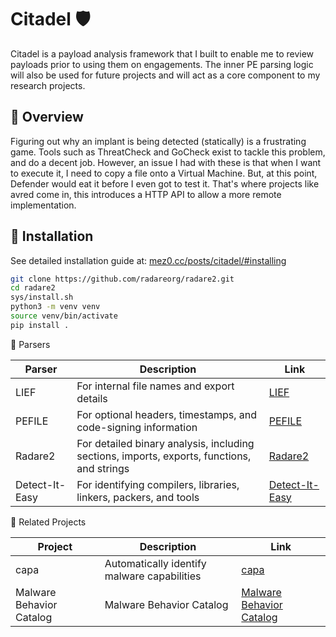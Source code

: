 # Citadel 🛡️

Citadel is a payload analysis framework that I built to enable me to review payloads prior to using them on engagements. The inner PE parsing logic will also be used for future projects and will act as a core component to my research projects.

## 🎯 Overview

Figuring out why an implant is being detected (statically) is a frustrating game. Tools such as ThreatCheck and GoCheck exist to tackle this problem, and do a decent job. However, an issue I had with these is that when I want to execute it, I need to copy a file onto a Virtual Machine. But, at this point, Defender would eat it before I even got to test it. That's where projects like avred come in, this introduces a HTTP API to allow a more remote implementation.

## 🚀 Installation

See detailed installation guide at: [mez0.cc/posts/citadel/#installing](https://mez0.cc/posts/citadel/#installing)

```bash
git clone https://github.com/radareorg/radare2.git
cd radare2
sys/install.sh
python3 -m venv venv
source venv/bin/activate
pip install .
```

🔧 Parsers

| Parser         | Description                                                                                | Link                                                        |
| -------------- | ------------------------------------------------------------------------------------------ | ----------------------------------------------------------- |
| LIEF           | For internal file names and export details                                                 | [LIEF](https://github.com/lief-project/LIEF)                |
| PEFILE         | For optional headers, timestamps, and code-signing information                             | [PEFILE](https://github.com/erocarrera/pefile)              |
| Radare2        | For detailed binary analysis, including sections, imports, exports, functions, and strings | [Radare2](https://github.com/radareorg/radare2)             |
| Detect-It-Easy | For identifying compilers, libraries, linkers, packers, and tools                          | [Detect-It-Easy](https://github.com/horsicq/Detect-It-Easy) |

🔗 Related Projects

| Project                  | Description                                 | Link                                                                   |
| ------------------------ | ------------------------------------------- | ---------------------------------------------------------------------- |
| capa                     | Automatically identify malware capabilities | [capa](https://github.com/mandiant/capa)                               |
| Malware Behavior Catalog | Malware Behavior Catalog                    | [Malware Behavior Catalog](https://github.com/MBCProject/mbc-markdown) |